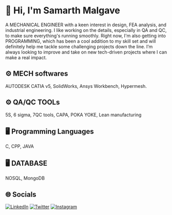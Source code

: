 # 👋 Hi, I'm Samarth Malgave

A MECHANICAL ENGINEER with a keen interest in design, FEA analysis, and industrial engineering. I like working on the details, especially in QA and QC, to make sure everything's running smoothly. Right now, I'm also getting into PROGRAMMING, which has been a cool addition to my skill set and will definitely help me tackle some challenging projects down the line. I’m always looking to improve and take on new tech-driven projects where I can make a real impact.

## ⚙️ MECH softwares
AUTODESK CATIA v5, 
SolidWorks,
Ansys Workbench,
Hypermesh.

## ⚙️ QA/QC TOOLs
5S,
6 sigma,
7QC tools,
CAPA, POKA YOKE, Lean manufacturing 

## 🖥️ Programming Languages
C, CPP, JAVA
## 🖥️ DATABASE
NOSQL, MongoDB


## 🌐 Socials

[![LinkedIn](https://img.shields.io/badge/LinkedIn-%230077B5.svg?&style=for-the-badge&logo=linkedin&logoColor=white)](https://www.linkedin.com/in/samarthmalgave)
[![Twitter](https://img.shields.io/badge/Twitter-%231DA1F2.svg?&style=for-the-badge&logo=twitter&logoColor=white)](https://twitter.com/samarthmalgave)
[![Instagram](https://img.shields.io/badge/Instagram-%23E4405F.svg?&style=for-the-badge&logo=instagram&logoColor=white)](https://www.instagram.com/samarthmalgave)
